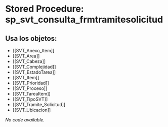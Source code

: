 # Stored Procedure: sp_svt_consulta_frmtramitesolicitud

## Usa los objetos:
- [[SVT_Anexo_Item]]
- [[SVT_Area]]
- [[SVT_Cabeza]]
- [[SVT_Complejidad]]
- [[SVT_EstadoTarea]]
- [[SVT_Item]]
- [[SVT_Prioridad]]
- [[SVT_Proceso]]
- [[SVT_TareaItem]]
- [[SVT_TipoSVT]]
- [[SVT_Tramite_Solicitud]]
- [[SVT_Ubicacion]]

*No code available.*
